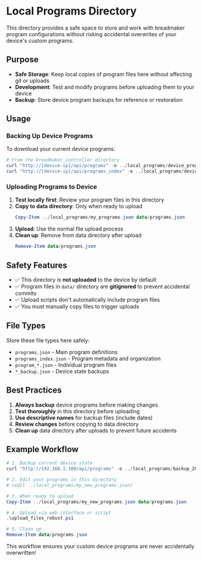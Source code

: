 # Local Programs Directory

This directory provides a safe space to store and work with breadmaker program configurations without risking accidental overwrites of your device's custom programs.

## Purpose

- **Safe Storage**: Keep local copies of program files here without affecting git or uploads
- **Development**: Test and modify programs before uploading them to your device
- **Backup**: Store device program backups for reference or restoration

## Usage

### Backing Up Device Programs

To download your current device programs:

```powershell
# From the breadmaker_controller directory
curl "http://[device-ip]/api/programs" -o ../local_programs/device_programs_backup.json
curl "http://[device-ip]/api/programs_index" -o ../local_programs/device_programs_index_backup.json
```

### Uploading Programs to Device

1. **Test locally first**: Review your program files in this directory
2. **Copy to data directory**: Only when ready to upload
   ```powershell
   Copy-Item ../local_programs/my_programs.json data/programs.json
   ```
3. **Upload**: Use the normal file upload process
4. **Clean up**: Remove from data directory after upload
   ```powershell
   Remove-Item data/programs.json
   ```

## Safety Features

- ✅ This directory is **not uploaded** to the device by default
- ✅ Program files in `data/` directory are **gitignored** to prevent accidental commits
- ✅ Upload scripts don't automatically include program files
- ✅ You must manually copy files to trigger uploads

## File Types

Store these file types here safely:
- `programs.json` - Main program definitions
- `programs_index.json` - Program metadata and organization
- `program_*.json` - Individual program files
- `*_backup.json` - Device state backups

## Best Practices

1. **Always backup** device programs before making changes
2. **Test thoroughly** in this directory before uploading
3. **Use descriptive names** for backup files (include dates)
4. **Review changes** before copying to data directory
5. **Clean up** data directory after uploads to prevent future accidents

## Example Workflow

```powershell
# 1. Backup current device state
curl "http://192.168.1.100/api/programs" -o ../local_programs/backup_2024_01_15.json

# 2. Edit your programs in this directory
# (edit ../local_programs/my_new_programs.json)

# 3. When ready to upload
Copy-Item ../local_programs/my_new_programs.json data/programs.json

# 4. Upload via web interface or script
.\upload_files_robust.ps1

# 5. Clean up
Remove-Item data/programs.json
```

This workflow ensures your custom device programs are never accidentally overwritten!
